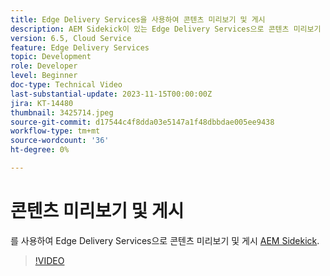```yaml
---
title: Edge Delivery Services을 사용하여 콘텐츠 미리보기 및 게시
description: AEM Sidekick이 있는 Edge Delivery Services으로 콘텐츠 미리보기 및 게시
version: 6.5, Cloud Service
feature: Edge Delivery Services
topic: Development
role: Developer
level: Beginner
doc-type: Technical Video
last-substantial-update: 2023-11-15T00:00:00Z
jira: KT-14480
thumbnail: 3425714.jpeg
source-git-commit: d17544c4f8dda03e5147a1f48dbbdae005ee9438
workflow-type: tm+mt
source-wordcount: '36'
ht-degree: 0%

---
```



# 콘텐츠 미리보기 및 게시

를 사용하여 Edge Delivery Services으로 콘텐츠 미리보기 및 게시 [AEM Sidekick](./sidekick.md).

>[!VIDEO](https://video.tv.adobe.com/v/3425714/?learn=on)
